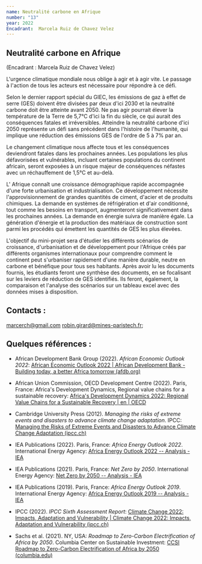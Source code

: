 ```yaml
---
name: Neutralité carbone en Afrique
number: "13"
year: 2022
Encadrant:  Marcela Ruiz de Chavez Velez
---
```


## Neutralité carbone en Afrique

(Encadrant : Marcela Ruiz de Chavez Velez)

 L'urgence climatique mondiale nous oblige à agir et à agir vite. Le
passage à l'action de tous les acteurs est nécessaire pour répondre à ce
défi.

Selon le dernier rapport spécial du GIEC, les émissions de gaz à effet
de serre (GES) doivent être divisées par deux d'ici 2030 et la
neutralité carbone doit être atteinte avant 2050. Ne pas agir pourrait
élever la température de la Terre de 5,7°C d'ici la fin du siècle, ce
qui aurait des conséquences fatales et irréversibles. Atteindre la
neutralité carbone d'ici 2050 représente un défi sans précédent dans
l'histoire de l'humanité, qui implique une réduction des émissions GES
de l'ordre de 5 à 7% par an.

Le changement climatique nous affecte tous et les conséquences
deviendront fatales dans les prochaines années. Les populations les plus
défavorisées et vulnérables, incluant certaines populations du continent
africain, seront exposées à un risque majeur de conséquences néfastes
avec un réchauffement de 1,5°C et au-delà.

L' Afrique connaît une croissance démographique rapide accompagnée d'une
forte urbanisation et industrialisation. Ce développement nécessite
l'approvisionnement de grandes quantités de ciment, d'acier et de
produits chimiques. La demande en systèmes de réfrigération et d'air
conditionné, tout comme les besoins en transport, augmenteront
significativement dans les prochaines années. La demande en énergie
suivra de manière égale. La génération d'énergie et la production des
matériaux de construction sont parmi les procédés qui émettent les
quantités de GES les plus élevées.

L'objectif du mini-projet sera d'étudier les différents scénarios de
croissance, d'urbanisation et de développement pour l'Afrique créés par
différents organismes internationaux pour comprendre comment le
continent peut s'urbaniser rapidement d'une manière durable, neutre en
carbone et bénéfique pour tous ses habitants. Après avoir lu les
documents fournis, les étudiants feront une synthèse des documents, en
se focalisant sur les leviers de réduction de GES identifiés. Ils
feront, également, la comparaison et l'analyse des scénarios sur un
tableau excel avec des données mises à disposition.

## Contacts :

[marcerch\@gmail.com](mailto:marcerch@gmail.com)
[robin.girard\@mines-paristech.fr](mailto:robin.girard@mines-paristech.fr);


## Quelques références :

-   African Development Bank Group (2022). *African Economic Outlook 2022*: [African Economic Outlook 2022 \| African Development Bank - Building today, a better Africa tomorrow (afdb.org)](https://www.afdb.org/en/documents/african-economic-outlook-2022)

-   African Union Commission, OECD Development Centre (2022). Paris, France: Africa's Development Dynamics, Regional value chains for a sustainable recovery: [Africa\'s Development Dynamics 2022: Regional Value Chains for a Sustainable Recovery \| en \| OECD](https://www.oecd.org/dev/africa-s-development-dynamics-3290877b-en.htm)

-   Cambridge University Press (2012). *Managing the risks of extreme events and disasters to advance climate change adaptation*. IPCC: [Managing the Risks of Extreme Events and Disasters to Advance Climate Change Adaptation (ipcc.ch)](https://www.ipcc.ch/site/assets/uploads/2018/03/SREX_Full_Report-1.pdf)

-   IEA Publications (2022). Paris, France: *Africa Energy Outlook 2022*. International Energy Agency: [Africa Energy Outlook 2022 -- Analysis - IEA](https://www.iea.org/reports/africa-energy-outlook-2022)

-   IEA Publications (2021). Paris, France: *Net Zero by 2050*. International Energy Agency: [Net Zero by 2050 -- Analysis - IEA](https://www.iea.org/reports/net-zero-by-2050)

-   IEA Publications (2019). Paris, France: *Africa Energy Outlook 2019*. International Energy Agency: [Africa Energy Outlook 2019 -- Analysis - IEA](https://www.iea.org/reports/africa-energy-outlook-2019)

-   IPCC (2022). *IPCC Sixth Assessment Report*: [Climate Change 2022: Impacts, Adaptation and Vulnerability \| Climate Change 2022: Impacts, Adaptation and Vulnerability (ipcc.ch)](https://www.ipcc.ch/report/ar6/wg2/)

-   Sachs et al. (2021). NY, USA: *Roadmap to Zero-Carbon Electrification of Africa by 2050*. Columbia Center on Sustainable Investment: [CCSI Roadmap to Zero-Carbon Electrification of Africa by 2050 (columbia.edu)](https://ccsi.columbia.edu/sites/default/files/content/ccsi-roadmap-zero-carbon-electrification-africa.pdf)

